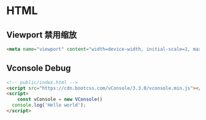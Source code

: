 # HTML

## Viewport 禁用缩放
```html
<meta name="viewport" content="width=device-width, initial-scale=1, maximum-scale=1,minimum-scale=1,user-scalable=no">
```

## Vconsole Debug
```html
<!-- public/index.html -->
<script src="https://cdn.bootcss.com/vConsole/3.3.0/vconsole.min.js"></script>
<script>
	const vConsole = new VConsole()
  console.log('Hello world');
</script>
```
